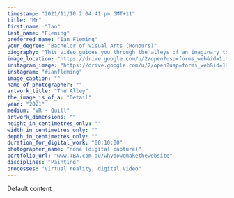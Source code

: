 ```yaml
---
timestamp: "2021/11/10 2:04:41 pm GMT+11"
title: "Mr"
first_name: "Ian"
last_name: "Fleming"
preferred_name: "Ian Fleming"
your_degree: "Bachelor of Visual Arts (Honours)"
biography: "This video guides you through the alleys of an imaginary town sculpted and painted within a VR. Developed as part of my honours project exploring the potential of VR as a painterly medium. The environment aims to achieve a European noir ambience, taking inspiration from psychological horror films and also references 1920's - 1940's cultural aesthetics. Covid lockdowns have also influenced the way in which the work was made and presented, and some elements of the video are specifically constructed to reflect this experience."
image_location: "https://drive.google.com/u/2/open?usp=forms_web&id=1itEXiLF_rHqztxWFPQgkW7tEaIht3k73"
instagram_image: "https://drive.google.com/u/2/open?usp=forms_web&id=1HlpajIdENFEU52ApxJL87MSvqLGyb7Pj"
instagram: "#ianfleming"
image_caption: ""
name_of_photographer: ""
artwork_title: "The Alley"
the_image_is_of_a: "Detail"
year: "2021"
medium: "VR - Quill"
artwork_dimensions: ""
height_in_centimetres_only: ""
width_in_centimetres_only: ""
depth_in_centimetres_only: ""
duration_for_digital_work: "00:10:00"
photographer_name: "none (digital capture)"
portfolio_url: "www.TBA.com.au/whydowemakethewebsite"
disciplines: "Painting"
processes: "Virtual reality, digital Video"
---
```


Default content
